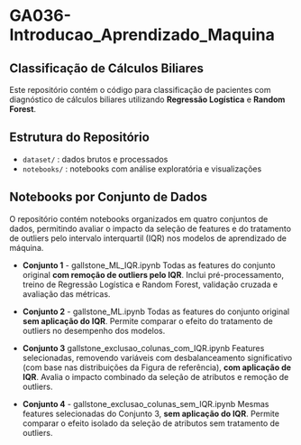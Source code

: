 # GA036-Introducao_Aprendizado_Maquina

## Classificação de Cálculos Biliares

Este repositório contém o código para classificação de pacientes com diagnóstico de cálculos biliares utilizando **Regressão Logística** e **Random Forest**.

## Estrutura do Repositório

- `dataset/` : dados brutos e processados
- `notebooks/` : notebooks com análise exploratória e visualizações

## Notebooks por Conjunto de Dados

O repositório contém notebooks organizados em quatro conjuntos de dados, permitindo avaliar o impacto da seleção de features e do tratamento de outliers pelo intervalo interquartil (IQR) nos modelos de aprendizado de máquina.

- **Conjunto 1**  - gallstone_ML_IQR.ipynb
  Todas as features do conjunto original **com remoção de outliers pelo IQR**. Inclui pré-processamento, treino de Regressão Logística e Random Forest, validação cruzada e avaliação das métricas.

- **Conjunto 2**  - gallstone_ML.ipynb
  Todas as features do conjunto original **sem aplicação do IQR**. Permite comparar o efeito do tratamento de outliers no desempenho dos modelos.

- **Conjunto 3**  gallstone_exclusao_colunas_com_IQR.ipynb
  Features selecionadas, removendo variáveis com desbalanceamento significativo (com base nas distribuições da Figura de referência), **com aplicação de IQR**. Avalia o impacto combinado da seleção de atributos e remoção de outliers.

- **Conjunto 4**  - gallstone_exclusao_colunas_sem_IQR.ipynb
  Mesmas features selecionadas do Conjunto 3, **sem aplicação do IQR**. Permite comparar o efeito isolado da seleção de atributos sem tratamento de outliers.
